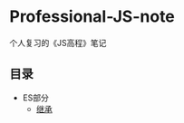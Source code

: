 # Professional-JS-note
个人复习的《JS高程》笔记
## 目录
+ ES部分
  + [继承](https://github.com/Jerry1562/Professional-JS-note/blob/master/note/inherit.md)
